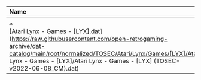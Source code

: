 |Name|Size|
|:---|---:|
|[..](../index.html)|DIR|
|[Atari Lynx - Games - [LYX].dat](https://raw.githubusercontent.com/open-retrogaming-archive/dat-catalog/main/root/normalized/TOSEC/Atari/Lynx/Games/[LYX]/Atari Lynx - Games - [LYX]/Atari Lynx - Games - [LYX] (TOSEC-v2022-06-08_CM).dat)|3831|
